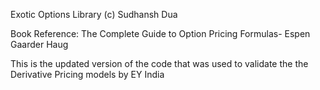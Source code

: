 Exotic Options Library
(c) Sudhansh Dua


Book Reference: The Complete Guide to Option Pricing Formulas- Espen Gaarder Haug


This is the updated version of the code that was used to validate the the Derivative Pricing models by EY India
